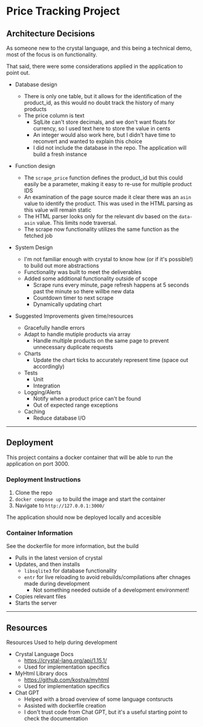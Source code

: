 # Price Tracking Project

## Architecture Decisions

As someone new to the crystal language, and this being a technical demo, most of the focus is on functionality.

That said, there were some considerations applied in the application to point out.

- Database design
  - There is only one table, but it allows for the identification of the product_id, as this would no doubt track the history of many products
  - The price column is text
    - SqlLite can't store decimals, and we don't want floats for currency, so I used text here to store the value in cents
    - An integer would also work here, but I didn't have time to reconvert and wanted to explain this choice
    - I did not include the database in the repo. The application will build a fresh instance
    

- Function design
  - The `scrape_price` function defines the product_id but this could easily be a parameter, making it easy to re-use for multiple product IDS
  - An examination of the page source made it clear there was an `asin` value to identify the product. This was used in the HTML parsing as this value will remain static
  - The HTML parser looks only for the relevant div based on the `data-asin` value. This limits node traversal.
  - The scrape now functionality utilizes the same function as the fetched job

- System Design
  - I'm not familiar enough with crystal to know how (or if it's possible!) to build out more abstractions
  - Functionality was built to meet the deliverables
  - Added some additional functionality outside of scope
    - Scrape runs every minute, page refresh happens at 5 seconds past the minute so there willbe new data
    - Countdown timer to next scrape
    - Dynamically updating chart

- Suggested Improvements given time/resources
  - Gracefully handle errors
  - Adapt to handle mutiple products via array
    - Handle multiple products on the same page to prevent unnecessary duplicate requests
  - Charts
    - Update the chart ticks to accurately represent time (space out accordingly)
  - Tests
    - Unit
    - Integration
  - Logging/Alerts
    - Notify when a product price can't be found
    - Out of expected range exceptions
  - Caching
    - Reduce database I/O

---

## Deployment
This project contains a docker container that will be able to run the application on port 3000.

### Deployment Instructions
1. Clone the repo
2. `docker compose up` to build the image and start the container
3. Navigate to `http://127.0.0.1:3000/`

The application should now be deployed locally and accesible

### Container Information
See the dockerfile for more information, but the build
- Pulls in the latest version of crystal
- Updates, and then installs
  - `libsqlite3` for database functionality
  - `entr` for live reloading to avoid rebuilds/compilations after chnages made during development
    - Not something needed outside of a development environment!
- Copies relevant files
- Starts the server

--- 

## Resources

Resources Used to help during development

- Crystal Language Docs
  - https://crystal-lang.org/api/1.15.1/
  - Used for implementation specifics
- MyHtml Library docs
  - https://github.com/kostya/myhtml
  - Used for implementation specifics
- Chat GPT
  - Helped with a broad overview of some language contsructs
  - Assisted with dockerfile creation
  - I don't trust code from Chat GPT, but it's a useful starting point to check the documentation
